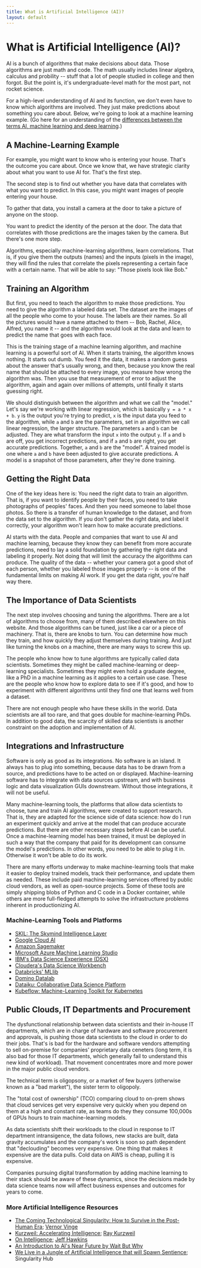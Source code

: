 ```yaml
---
title: What is Artificial Intelligence (AI)?
layout: default
---
```


# What is Artificial Intelligence (AI)?

AI is a bunch of algorithms that make decisions about data. Those algorithms are just math and code. The math usually includes linear algebra, calculus and probility -- stuff that a lot of people studied in college and then forgot. But the point is, it's undergraduate-level math for the most part, not rocket science. 

For a high-level understanding of AI and its function, we don't even have to know which algorithms are involved. They just  make predictions about something you care about. Below, we're going to look at a machine learning example. (Go here for an understanding of the [differences between the terms AI, machine learning and deep learning](https://deeplearning4j.org/ai-machinelearning-deeplearning).)

## A Machine-Learning Example

For example, you might want to know who is entering your house. That's the outcome you care about. Once we know that, we have strategic clarity about what you want to use AI for. That's the first step. 

The second step is to find out whether you have data that correlates with what you want to predict. In this case, you might want images of people entering your house. 

To gather that data, you install a camera at the door to take a picture of anyone on the stoop. 

You want to predict the identity of the person at the door. The data that correlates with those predictions are the images taken by the camera. But there's one more step. 

Algorithms, especially machine-learning algorithms, learn correlations. That is, if you give them the outputs (names) and the inputs (pixels in the image), they will find the rules that correlate the pixels representing a certain face with a certain name. That will be able to say: "Those pixels look like Bob."

## Training an Algorithm

But first, you need to teach the algorithm to make those predictions. You need to give the algorithm a labeled data set. The dataset are the images of all the people who come to your house. The labels are their names. So all the pictures would have a name attached to them -- Bob, Rachel, Alice, Alfred, you name it -- and the algorithm would look at the data and learn to predict the name that goes with each face. 

This is the training stage of a machine learning algorithm, and machine learning is a powerful sort of AI. When it starts training, the algorithm knows nothing. It starts out dumb. You feed it the data, it makes a random guess about the answer that's usually wrong, and then, because you know the real name that should be attached to every image, you measure how wrong the algorithm was. Then you use that measurement of error to adjust the algorithm, again and again over millions of attempts, until finally it starts guessing right. 

We should distinguish between the algorithm and what we call the "model." Let's say we're working with linear regression, which is basically `y = a * x + b`. `y` is the output you're trying to predict, `x` is the input data you feed to the algorithm, while `a` and `b` are the parameters, set in an algorithm we call linear regression, the larger structure. The parameters `a` and `b` can be adjusted. They are what transform the input `x` into the output `y`. If `a` and `b` are off, you get incorrect predictions, and if `a` and `b` are right, you get accurate predictions. Together, `a` and `b` are the "model". A trained model is one where `a` and `b` have been adjusted to give accurate predictions. A model is a snapshot of those parameters, after they're done training. 

## Getting the Right Data

One of the key ideas here is: You need the right data to train an algorithm. That is, if you want to identify people by their faces, you need to take photographs of peoples' faces. And then you need someone to label those photos. So there is a transfer of human knowledge to the dataset, and from the data set to the algorithm. If you don't gather the right data, and label it correctly, your algorithm won't learn how to make accurate predictions. 

AI starts with the data. People and companies that want to use AI and machine learning, because they know they can benefit from more accurate predictions, need to lay a solid foundation by gathering the right data and labeling it properly. Not doing that will limit the accuracy the algorithms can produce. The quality of the data -- whether your camera got a good shot of each person, whether you labeled those images properly -- is one of the fundamental limits on making AI work. If you get the data right, you're half way there. 

## The Importance of Data Scientists

The next step involves choosing and tuning the algorithms. There are a lot of algorithms to choose from, many of them described elsewhere on this website. And those algorithms can be tuned, just like a car or a piece of machinery. That is, there are knobs to turn. You can determine how much they train, and how quickly they adjust themselves during training. And just like turning the knobs on a machine, there are many ways to screw this up. 

The people who know how to tune algorithms are typically called data scientists. Sometimes they might be called machine-learning or deep-learning specialists. Sometimes they might even hold a graduate degree, like a PhD in a machine learning as it applies to a certain use case. These are the people who know how to explore data to see if it's good, and how to experiment with different algorithms until they find one that learns well from a dataset. 

There are not enough people who have these skills in the world. Data scientists are all too rare, and that goes double for machine-learning PhDs. In addition to good data, the scarcity of skilled data scientists is another constraint on the adoption and implementation of AI. 

## Integrations and Infrastructure

Software is only as good as its integrations. No software is an island. It always has to plug into something, because data has to be drawn from a source, and predictions have to be acted on or displayed. Machine-learning software has to integrate with data sources upstream, and with business logic and data visualization GUIs downstream. Without those integrations, it will not be useful. 

Many machine-learning tools, the platforms that allow data scientists to choose, tune and train AI algorithms, were created to support research. That is, they are adapted for the science side of data science: how do I run an experiment quickly and arrive at the model that can produce accurate predictions. But there are other necessary steps before AI can be useful. Once a machine-learning model has been trained, it must be deployed in such a way that the company that paid for its development can consume the model's predictions. In other words, you need to be able to plug it in. Otherwise it won't be able to do its work. 

There are many efforts underway to make machine-learning tools that make it easier to deploy trained models, track their performance, and update them as needed. These include paid machine-learning services offered by public cloud vendors, as well as open-source projects. Some of these tools are simply shipping blobs of Python and C code in a Docker container, while others are more full-fledged attempts to solve the infrastructure problems inherent in productionizing AI. 

### Machine-Learning Tools and Platforms

* [SKIL: The Skymind Intelligence Layer](https://docs.skymind.ai/docs)
* [Google Cloud AI](https://cloud.google.com/products/machine-learning/)
* [Amazon Sagemaker](https://aws.amazon.com/sagemaker/)
* [Microsoft Azure Machine Learning Studio](https://studio.azureml.net/)
* [IBM's Data Science Experience (DSX)](https://datascience.ibm.com/)
* [Cloudera's Data Science Workbench](https://www.cloudera.com/products/data-science-and-engineering/data-science-workbench.html)
* [Databricks' MLlib](https://docs.databricks.com/spark/latest/mllib/index.html)
* [Domino Datalab](https://www.dominodatalab.com/)
* [Dataiku: Collaborative Data Science Platform](https://www.dataiku.com/)
* [Kubeflow: Machine-Learning Toolkit for Kubernetes](https://github.com/kubeflow/kubeflow)

## Public Clouds, IT Departments and Procurement

The dysfunctional relationship between data scientists and their in-house IT departments, which are in charge of hardware and software procurement and approvals, is pushing those data scientists to the cloud in order to do their jobs. That's is bad for the hardware and software vendors attempting to sell on-premise for companies' proprietary data ceneters (long term, it is also bad for those IT departments, which generally fail to understand this new kind of workload). That movement concentrates more and more power in the major public cloud vendors. 

The technical term is oligopsony, or a market of few buyers (otherwise known as a "bad market"), the sister term to oligopoly. 

The "total cost of ownership" (TCO) comparing cloud to on-prem shows that cloud services get very expensive very quickly when you depend on them at a high and constant rate, as teams do they they consume 100,000s of GPUs hours to train machine-learning models. 

As data scientists shift their workloads to the cloud in response to IT department intransigence, the data follows, new stacks are built, data gravity accumulates and the company's work is soon so path dependent that "declouding" becomes very expensive. One thing that makes it expensive are the data pulls. Cold data on AWS is cheap, pulling it is expensive. 

Companies pursuing digital transformation by adding machine learning to their stack should be aware of these dynamics, since the decisions made by data science teams now will affect business expenses and outcomes for years to come.

### More Artificial Intelligence Resources

* [The Coming Technological Singularity: How to Survive in the Post-Human Era](https://www-rohan.sdsu.edu/faculty/vinge/misc/singularity.html); [Vernor Vinge](https://en.wikipedia.org/wiki/Vernor_Vinge)
* [Kurzweil: Accelerating Intelligence](http://www.kurzweilai.net/); [Ray Kurzweil](https://en.wikipedia.org/wiki/Ray_Kurzweil)
* [On Intelligence](https://papers.harvie.cz/unsorted/Jeff%20Hawkins%20-%20On%20Intelligence.pdf); [Jeff Hawkins](https://en.wikipedia.org/wiki/Jeff_Hawkins)
* [An Introduction to AI's Near Future by Wait But Why](http://waitbutwhy.com/2015/01/artificial-intelligence-revolution-1.html)
* [We Live in a Jungle of Artificial Intelligence that will Spawn Sentience](http://singularityhub.com/2010/08/10/we-live-in-a-jungle-of-artificial-intelligence-that-will-spawn-sentience/); Singularity Hub
